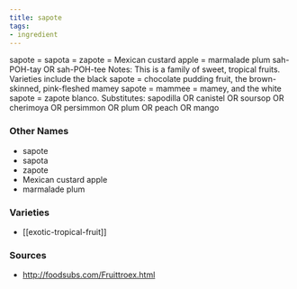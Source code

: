 ```yaml
---
title: sapote
tags:
- ingredient
---
```

sapote = sapota = zapote = Mexican custard apple = marmalade plum sah-POH-tay OR sah-POH-tee Notes: This is a family of sweet, tropical fruits. Varieties include the black sapote = chocolate pudding fruit, the brown-skinned, pink-fleshed mamey sapote = mammee = mamey, and the white sapote = zapote blanco. Substitutes: sapodilla OR canistel OR soursop OR cherimoya OR persimmon OR plum OR peach OR mango

### Other Names

* sapote
* sapota
* zapote
* Mexican custard apple
* marmalade plum

### Varieties

* [[exotic-tropical-fruit]]

### Sources
* http://foodsubs.com/Fruittroex.html
